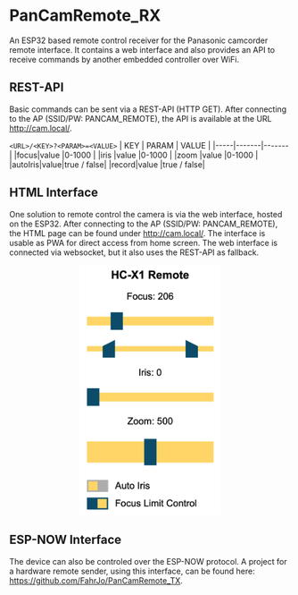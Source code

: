 # PanCamRemote_RX

An ESP32 based remote control receiver for the Panasonic camcorder remote interface. It contains a web interface and also provides an API to receive commands by another embedded controller over WiFi.

## REST-API

Basic commands can be sent via a REST-API (HTTP GET). After connecting to the AP (SSID/PW: PANCAM_REMOTE), the API is available at the URL http://cam.local/.

`<URL>/<KEY>?<PARAM>=<VALUE>`
| KEY | PARAM | VALUE |
|-----|-------|-------|
|focus|value  |0-1000 |
|iris |value  |0-1000 |
|zoom |value  |0-1000 |
|autoIris|value|true / false|
|record|value |true / false|

## HTML Interface

One solution to remote control the camera is via the web interface, hosted on the ESP32. After connecting to the AP (SSID/PW: PANCAM_REMOTE), the HTML page can be found under http://cam.local/. The interface is usable as PWA for direct access from home screen. The web interface is connected via websocket, but it also uses the REST-API as fallback.

<p align="center">
<img src="img/gui-view_web.png" width="50%">
</p>

## ESP-NOW Interface

The device can also be controled over the ESP-NOW protocol. A project for a hardware remote sender, using this interface, can be found here: https://github.com/FahrJo/PanCamRemote_TX.